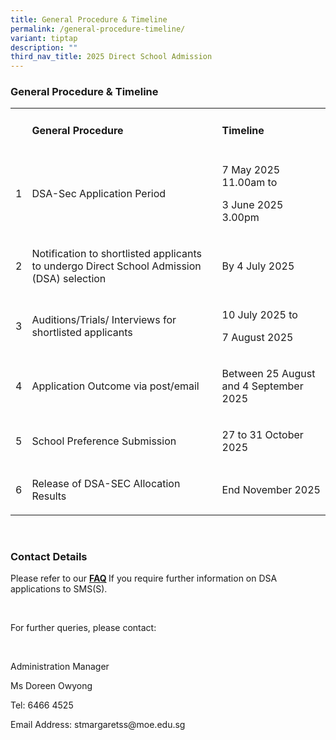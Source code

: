 ```yaml
---
title: General Procedure & Timeline
permalink: /general-procedure-timeline/
variant: tiptap
description: ""
third_nav_title: 2025 Direct School Admission
---
```

<h3><strong>General Procedure &amp; Timeline</strong></h3>
<table style="minWidth: 75px">
<colgroup>
<col>
<col>
<col>
</colgroup>
<tbody>
<tr>
<td rowspan="1" colspan="1">
<h4>&nbsp;</h4>
</td>
<td rowspan="1" colspan="1">
<h4><strong>General Procedure</strong></h4>
</td>
<td rowspan="1" colspan="1">
<h4><strong>Timeline</strong></h4>
</td>
</tr>
<tr>
<td rowspan="1" colspan="1">
<p>1</p>
</td>
<td rowspan="1" colspan="1">
<p>DSA-Sec Application Period</p>
</td>
<td rowspan="1" colspan="1">
<p>7 May 2025 11.00am to</p>
<p>3 June 2025 3.00pm</p>
</td>
</tr>
<tr>
<td rowspan="1" colspan="1">
<p>2</p>
</td>
<td rowspan="1" colspan="1">
<p>Notification to shortlisted applicants to undergo Direct School Admission
(DSA) selection</p>
</td>
<td rowspan="1" colspan="1">
<p>By 4 July 2025</p>
</td>
</tr>
<tr>
<td rowspan="1" colspan="1">
<p>3</p>
</td>
<td rowspan="1" colspan="1">
<p>Auditions/Trials/ Interviews for shortlisted applicants</p>
</td>
<td rowspan="1" colspan="1">
<p>10 July 2025 to</p>
<p>7 August 2025</p>
</td>
</tr>
<tr>
<td rowspan="1" colspan="1">
<p>4</p>
</td>
<td rowspan="1" colspan="1">
<p>Application Outcome via post/email</p>
</td>
<td rowspan="1" colspan="1">
<p>Between 25 August and 4 September 2025</p>
</td>
</tr>
<tr>
<td rowspan="1" colspan="1">
<p>5</p>
</td>
<td rowspan="1" colspan="1">
<p>School Preference Submission</p>
</td>
<td rowspan="1" colspan="1">
<p>27 to 31 October 2025</p>
</td>
</tr>
<tr>
<td rowspan="1" colspan="1">
<p>6</p>
</td>
<td rowspan="1" colspan="1">
<p>Release of DSA-SEC Allocation Results</p>
</td>
<td rowspan="1" colspan="1">
<p>End November 2025</p>
</td>
</tr>
</tbody>
</table>
<p>&nbsp;</p>
<h3><strong>Contact Details</strong></h3>
<p>Please refer to our <strong><a href="/frequently-asked-questions/" rel="noopener nofollow" target="_blank">FAQ</a> </strong>If
you require further information on DSA applications to SMS(S).</p>
<p>&nbsp;</p>
<p>For further queries, please contact:</p>
<p>&nbsp;</p>
<p>Administration Manager&nbsp;</p>
<p>Ms Doreen Owyong</p>
<p>Tel: 6466 4525</p>
<p>Email Address: stmargaretss@moe.edu.sg</p>